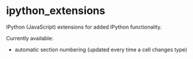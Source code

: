 ipython_extensions
==================

IPython (JavaScript) extensions for added IPython functionality.

Currently available:

- automatic section numbering (updated every time a cell changes type)
